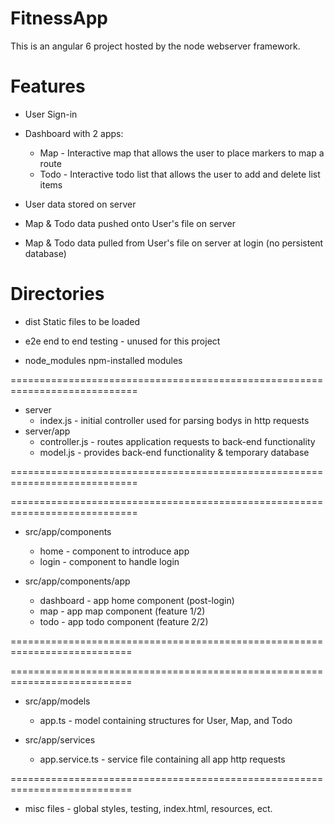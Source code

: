 # FitnessApp

This is an angular 6 project hosted by the node webserver framework. 

# Features

* User Sign-in
* Dashboard with 2 apps:
    * Map - Interactive map that allows the user to place markers to map a route
    * Todo - Interactive todo list that allows the user to add and delete list items

* User data stored on server
* Map & Todo data pushed onto User's file on server 
* Map & Todo data pulled from User's file on server at login (no persistent database)


# Directories

* dist
    Static files to be loaded

* e2e
    end to end testing - unused for this project

* node_modules
    npm-installed modules

============================================================================
* server
    * index.js - initial controller used for parsing bodys in http requests
* server/app
    * controller.js - routes application requests to back-end functionality
    * model.js - provides back-end functionality & temporary database

============================================================================

============================================================================
* src/app/components
    * home - component to introduce app
    * login - component to handle login

* src/app/components/app
    * dashboard - app home component (post-login)
    * map - app map component (feature 1/2)
    * todo - app todo component (feature 2/2)

===========================================================================

===========================================================================
* src/app/models
    * app.ts - model containing structures for User, Map, and Todo

* src/app/services
    * app.service.ts - service file containing all app http requests

===========================================================================

* misc files - global styles, testing, index.html, resources, ect.